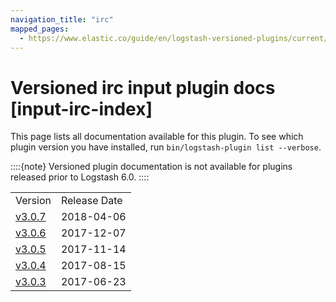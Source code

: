 ```yaml
---
navigation_title: "irc"
mapped_pages:
  - https://www.elastic.co/guide/en/logstash-versioned-plugins/current/input-irc-index.html
---
```


# Versioned irc input plugin docs [input-irc-index]


This page lists all documentation available for this plugin.  To see which plugin version you have installed, run `bin/logstash-plugin list --verbose`.

::::{note}
Versioned plugin documentation is not available for plugins released prior to Logstash 6.0.
::::


|     |     |
| --- | --- |
| Version | Release Date |
| [v3.0.7](v3-0-7-plugins-inputs-irc.md) | 2018-04-06 |
| [v3.0.6](v3-0-6-plugins-inputs-irc.md) | 2017-12-07 |
| [v3.0.5](v3-0-5-plugins-inputs-irc.md) | 2017-11-14 |
| [v3.0.4](v3-0-4-plugins-inputs-irc.md) | 2017-08-15 |
| [v3.0.3](v3-0-3-plugins-inputs-irc.md) | 2017-06-23 |






